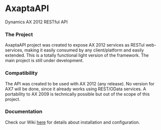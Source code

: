 # AxaptaAPI
Dynamics AX 2012 RESTful API

### The Project
AxaptaAPI project was created to expose AX 2012 services as RESTul web-services, making it easily consumed by any client/platform and easily extended. This is a totally functional light version of the framework. The main project is still under development.

### Compatibility
The API was created to be used with AX 2012 (any release). No version for AX7 will be done, since it already works using REST/OData services. A portability to AX 2009 is technically possible but out of the scope of this project.

### Documentation
Check our Wiki [here](https://github.com/ffilardi/axaptaapi/wiki) for details about installation and configuration.
